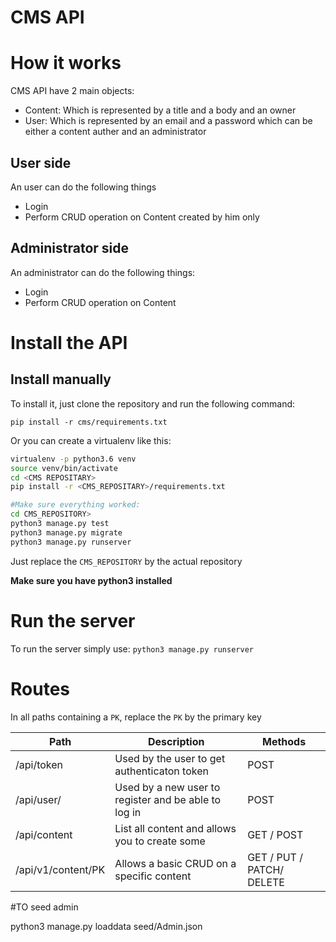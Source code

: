 # CMS  API

# How it works

CMS API have 2 main objects:
- Content: Which is represented by a title and a body and an owner
- User: Which is represented by an email and a password which can be either a content auther and an administrator

## User side

An user can do the following things
- Login
- Perform CRUD operation on Content  created by him only

## Administrator side

An administrator can do the following things:
- Login
- Perform CRUD operation on Content


# Install the API

## Install manually

To install it, just clone the repository and run the following command:

`pip install -r cms/requirements.txt`

Or you can create a virtualenv like this:

```sh
virtualenv -p python3.6 venv
source venv/bin/activate
cd <CMS REPOSITARY>
pip install -r <CMS_REPOSITARY>/requirements.txt

#Make sure everything worked:
cd CMS_REPOSITORY>
python3 manage.py test
python3 manage.py migrate
python3 manage.py runserver
```

Just replace the `CMS_REPOSITORY` by the actual repository

**Make sure you have python3 installed**
# Run the server

To run the server simply use: `python3 manage.py runserver`

# Routes

In all paths containing a `PK`, replace the `PK` by the primary key

| Path                  | Description                                                             | Methods                   |
| --------------------- | ----------------------------------------------------------------------- | --------------------------|
| /api/token            | Used by the user to get authenticaton token                             | POST                      |
| /api/user/            | Used by a new user to register and be able to log in                    | POST                      |
| /api/content          | List all content and allows you to create some                          | GET / POST                |
| /api/v1/content/PK    | Allows a basic CRUD on a specific content                               | GET / PUT / PATCH/ DELETE |

#TO seed admin

python3 manage.py loaddata seed/Admin.json
